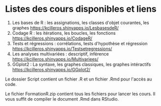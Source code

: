 # Listes des cours disponibles et liens

 1. Les bases de R : les assignations, les classes d'objet courantes, les graphes https://kcilleros.shinyapps.io/LesbasesdeR/
 2. Codage R : les itérations, les boucles, les fonctions https://kcilleros.shinyapps.io/CodageR/
 3. Tests et régressions : corrélations, tests d'hypothèse et régression https://kcilleros.shinyapps.io/Testsetregressions/
 4. Les analyses multivariées : descriptif, inférence https://kcilleros.shinyapps.io/Multivariees/
 5. GGplot2 : La syntaxe, les graphes classiques, les graphes intéractifs https://kcilleros.shinyapps.io/GGplot2/


Le dossier Script contient un fichier .R et un fichier .Rmd pour l'accès au code.


Le fichier FormationR.zip contient tous les fichiers pour lancer les cours. Il vous suffit de compiler le document .Rmd dans RStudio.
